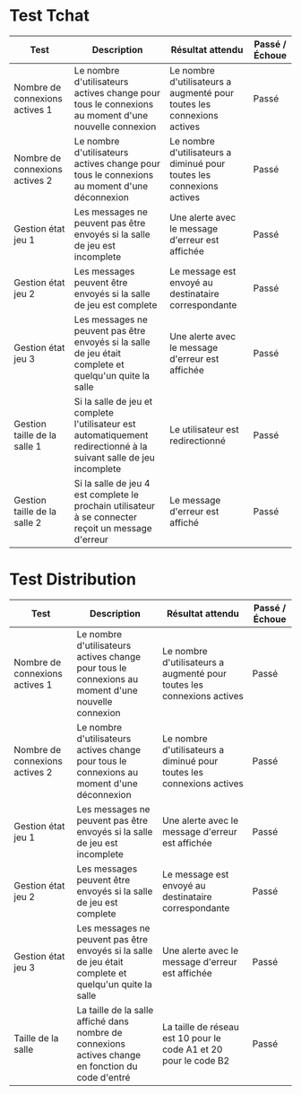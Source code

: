 
# Test Tchat
Test | Description | Résultat attendu | Passé / Échoue | 
--- | --- | --- | --- |
Nombre de connexions actives 1 | Le nombre d'utilisateurs actives change pour tous le connexions au moment d'une nouvelle connexion | Le nombre d'utilisateurs a augmenté pour toutes les connexions actives| Passé |
Nombre de connexions actives 2 | Le nombre d'utilisateurs actives change pour tous le connexions au moment d'une déconnexion | Le nombre d'utilisateurs a diminué pour toutes les connexions actives| Passé |
Gestion état jeu 1 | Les messages ne peuvent pas être envoyés si la salle de jeu est incomplete  | Une alerte avec le message d'erreur est affichée | Passé |
Gestion état jeu 2 | Les messages peuvent être envoyés si la salle de jeu est complete  | Le message est envoyé au destinataire correspondante | Passé |
Gestion état jeu 3 | Les messages ne peuvent pas être envoyés si la salle de jeu était complete et quelqu'un quite la salle  | Une alerte avec le message d'erreur est affichée | Passé |
Gestion taille de la salle 1 | Si la salle de jeu et complete l'utilisateur est automatiquement redirectionné à la suivant salle de jeu incomplete| Le utilisateur est redirectionné  | Passé |
Gestion taille de la salle 2 | Si la salle de jeu 4 est complete le prochain utilisateur à se connecter reçoit un message d'erreur | Le message d'erreur est affiché| Passé |


# Test Distribution
Test | Description | Résultat attendu | Passé / Échoue | 
--- | --- | --- | --- |
Nombre de connexions actives 1 | Le nombre d'utilisateurs actives change pour tous le connexions au moment d'une nouvelle connexion | Le nombre d'utilisateurs a augmenté pour toutes les connexions actives| Passé |
Nombre de connexions actives 2 | Le nombre d'utilisateurs actives change pour tous le connexions au moment d'une déconnexion | Le nombre d'utilisateurs a diminué pour toutes les connexions actives| Passé |
Gestion état jeu 1 | Les messages ne peuvent pas être envoyés si la salle de jeu est incomplete  | Une alerte avec le message d'erreur est affichée | Passé |
Gestion état jeu 2 | Les messages peuvent être envoyés si la salle de jeu est complete  | Le message est envoyé au destinataire correspondante | Passé |
Gestion état jeu 3 | Les messages ne peuvent pas être envoyés si la salle de jeu était complete et quelqu'un quite la salle  | Une alerte avec le message d'erreur est affichée | Passé |
Taille de la salle | La taille de la salle affiché dans nombre de connexions actives change en fonction du code d'entré | La taille de réseau est 10 pour le code A1 et 20 pour le code B2 | Passé |